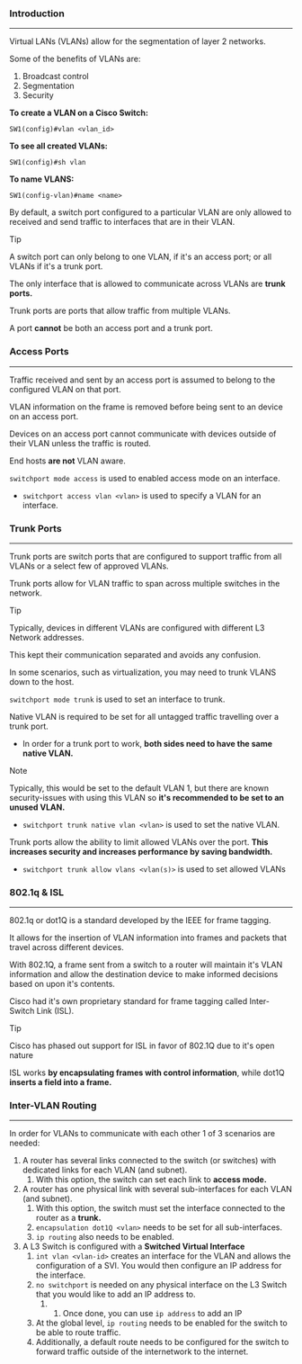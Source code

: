 ### Introduction
---
Virtual LANs (VLANs) allow for the segmentation of layer 2 networks. 

Some of the benefits of VLANs are:
1. Broadcast control
2. Segmentation
3. Security

**To create a VLAN on a Cisco Switch:**
```
SW1(config)#vlan <vlan_id>
```

**To see all created VLANs:**
```
SW1(config)#sh vlan
```

**To name VLANS:**
```
SW1(config-vlan)#name <name>
```

By default, a switch port configured to a particular VLAN are only allowed to received and send traffic to interfaces that are in their VLAN.

>[!tip]
>A switch port can only belong to one VLAN, if it's an access port; or all VLANs if it's a trunk port.

The only interface that is allowed to communicate across VLANs are **trunk ports.**

Trunk ports are ports that allow traffic from multiple VLANs. 

A port **cannot** be both an access port and a trunk port.


### Access Ports
---
Traffic received and sent by an access port is assumed to belong to the configured VLAN on that port.

VLAN information on the frame is removed before being sent to an device on an access port. 

Devices on an access port cannot communicate with devices outside of their VLAN unless the traffic is routed. 

End hosts **are not** VLAN aware.

`switchport mode access` is used to enabled access mode on an interface.
- `switchport access vlan <vlan>` is used to specify a VLAN for an interface.
### Trunk Ports 
---
Trunk ports are switch ports that are configured to support traffic from all VLANs or a select few of approved VLANs. 

Trunk ports allow for VLAN traffic to span across multiple switches in the network. 

>[!tip]
>Typically, devices in different VLANs are configured with different L3 Network addresses. 
>
>This kept their communication separated and avoids any confusion.

In some scenarios, such as virtualization, you may need to trunk VLANS down to the host. 

`switchport mode trunk` is used to set an interface to trunk.

Native VLAN is required to be set for all untagged traffic travelling over a trunk port. 
- In order for a trunk port to work, **both sides need to have the same native VLAN.**
>[!note]
>Typically, this would be set to the default VLAN 1, but there are known security-issues with using this VLAN so **it's recommended to be set to an unused VLAN.**

- `switchport trunk native vlan <vlan>` is used to set the native VLAN.

Trunk ports allow the ability to limit allowed VLANs over the port. **This increases security and increases performance by saving bandwidth.** 
- `switchport trunk allow vlans <vlan(s)>` is used to set allowed VLANs
### 802.1q & ISL
---
802.1q or dot1Q is a standard developed by the IEEE for frame tagging. 

It allows for the insertion of VLAN information into frames and packets that travel across different devices. 

With 802.1Q, a frame sent from a switch to a router will maintain it's VLAN information and allow the destination device to make informed decisions based on upon it's contents. 

Cisco had it's own proprietary standard for frame tagging called Inter-Switch Link (ISL). 

>[!tip]
>Cisco has phased out support for ISL in favor of 802.1Q due to it's open nature

ISL works **by encapsulating frames with control information**, while dot1Q **inserts a field into a frame.**

### Inter-VLAN Routing
---
In order for VLANs to communicate with each other 1 of 3 scenarios are needed:
1. A router has several links connected to the switch (or switches) with dedicated links for each VLAN (and subnet).
	1. With this option, the switch can set each link to **access mode.**
2. A router has one physical link with several sub-interfaces for each VLAN (and subnet).
	1. With this option, the switch must set the interface connected to the router as a **trunk.**
	2.  `encapsulation dot1Q <vlan>` needs to be set for all sub-interfaces.
	3.  `ip routing` also needs to be enabled.
3. A L3 Switch is configured with a **Switched Virtual Interface**
	1. `int vlan <vlan-id>` creates an interface for the VLAN and allows the configuration of a SVI. You would then configure an IP address for the interface. 
	2. `no switchport` is needed on any physical interface on the L3 Switch that you would like to add an IP address to. 
		1. 1. Once done, you can use `ip address` to add an IP
	3. At the global level, `ip routing` needs to be enabled for the switch to be able to route traffic. 
	4. Additionally, a default route needs to be configured for the switch to forward traffic outside of the internetwork to the internet.
		